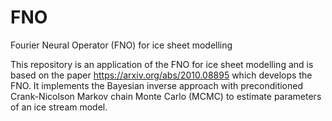 # FNO
Fourier Neural Operator (FNO) for ice sheet modelling

This repository is an application of the FNO for ice sheet modelling and is based on the paper https://arxiv.org/abs/2010.08895 which develops the FNO. It implements the Bayesian inverse approach with preconditioned Crank-Nicolson Markov chain Monte Carlo (MCMC) to estimate parameters of an ice stream model.
